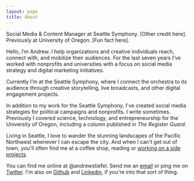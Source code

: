 ```yaml
---
layout: page
title: About
---
```


<p class="lead">Social Media & Content Manager at Seattle Symphony. [Other credit here]. Previously at University of Oregon. [Fun fact here].</p>

Hello, I’m Andrew. I help organizations and creative individuals reach, connect with, and mobilize their audiences. For the last seven years I’ve worked with nonprofits and universities with a focus on social media strategy and digital marketing initiatives. 

Currently I’m at the Seattle Symphony, where I connect the orchestra to its audience through creative storytelling, live broadcasts, and other digital engagement projects.

In addition to my work for the Seattle Symphony, I've created social media strategies for political campaigns and nonprofits. I write sometimes. Previously I covered science, technology, and entrepreneurship for the University of Oregon, including a column published in _The Register Guard_. 

Living in Seattle, I love to wander the stunning landscapes of the Pacific Northwest whenever I can escape the city. And when I can't get out of town, you'll often find me at a coffee shop, reading or [working on a side projects](https://andrewstiefel.net).

You can find me online at @andrewstiefel. Send me an [email](mailto:andrew@andrewstiefel.com) or ping me on [Twitter](https://twitter.com/andrewstiefel). I'm also on [Github](https://github.com/andrewstiefel) and [Linkedin](https://www.linkedin.com/in/andrewstiefel), if you're into that sort of thing.
